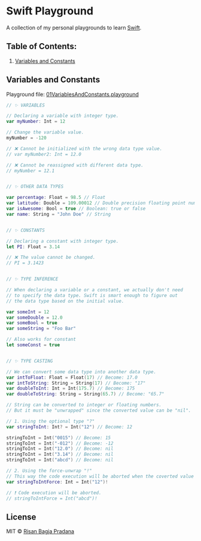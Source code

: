 # Swift Playground

A collection of my personal playgrounds to learn [Swift](https://developer.apple.com/swift/).

## Table of Contents:

1. [Variables and Constants](#variables-and-constants)

## Variables and Constants

Playground file: [01VariablesAndConstants.playground](https://github.com/risan/swift-playgrounds/blob/master/01VariablesAndConstants.playground)

```swift
// ✨ VARIABLES

// Declaring a variable with integer type.
var myNumber: Int = 12

// Change the variable value.
myNumber = -120

// ❌ Cannot be initialized with the wrong data type value.
// var myNumber2: Int = 12.0

// ❌ Cannot be reassigned with different data type.
// myNumber = 12.1


// ✨ OTHER DATA TYPES

var percentage: Float = 98.5 // Float
var latitude: Double = 109.00012 // Double precision floating point number
var isAwesome: Bool = true // Boolean: true or false
var name: String = "John Doe" // String


// ✨ CONSTANTS

// Declaring a constant with integer type.
let PI: Float = 3.14

// ❌ The value cannot be changed.
// PI = 3.1423


// ✨ TYPE INFERENCE

// When declaring a variable or a constant, we actually don't need
// to specify the data type. Swift is smart enough to figure out
// the data type based on the initial value.

var someInt = 12
var someDouble = 12.0
var someBool = true
var someString = "Foo Bar"

// Also works for constant
let someConst = true


// ✨ TYPE CASTING

// We can convert some data type into another data type.
var intToFloat: Float = Float(17) // Become: 17.0
var intToString: String = String(17) // Become: "17"
var doubleToInt: Int = Int(175.7) // Become: 175
var doubleToString: String = String(65.7) // Become: "65.7"

// String can be converted to integer or floating numbers.
// But it must be "unwrapped" since the converted value can be "nil".

// 1. Using the optional type "?"
var stringToInt: Int? = Int("12") // Become: 12

stringToInt = Int("0015") // Become: 15
stringToInt = Int("-012") // Become: -12
stringToInt = Int("12.0") // Become: nil
stringToInt = Int("3.14") // Become: nil
stringToInt = Int("abcd") // Become: nil

// 2. Using the force-unwrap "!"
// This way the code execution will be aborted when the coverted value is "nil"
var stringToIntForce: Int = Int("12")!

// ❗️ Code execution will be aborted.
// stringToIntForce = Int("abcd")!
```

## License

MIT © [Risan Bagja Pradana](https://risan.io)
